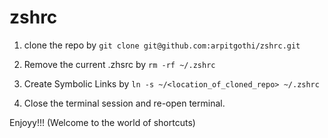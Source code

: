 # zshrc
1. clone the repo by 
`git clone git@github.com:arpitgothi/zshrc.git`

2. Remove the current .zhsrc by `rm -rf ~/.zshrc`

3. Create Symbolic Links by `ln -s ~/<location_of_cloned_repo> ~/.zshrc`

4. Close the terminal session and re-open terminal.


Enjoyy!!! (Welcome to the world of shortcuts)